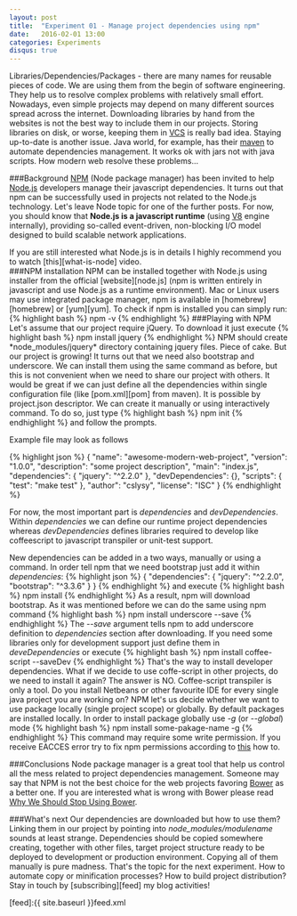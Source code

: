 ```yaml
---
layout: post
title:  "Experiment 01 - Manage project dependencies using npm"
date:   2016-02-01 13:00
categories: Experiments
disqus: true
---
```

Libraries/Dependencies/Packages - there are many names for reusable pieces of code. We are using them from the begin of software engineering. They help us to resolve complex problems with relatively small effort. Nowadays, even simple projects may depend on many different sources spread across the internet. Downloading libraries by hand from the websites is not the best way to include them in our projects. Storing libraries on disk, or worse, keeping them in [VCS][vcs] is really bad idea. Staying up-to-date is another issue. Java world, for example, has their [maven][mvn] to automate dependencies management. It works ok with jars not with java scripts. How modern web resolve these problems...

###Background
[NPM][npm] (Node package manager) has been invited to help [Node.js][node.js] developers manage their javascript dependencies. It turns out that npm can be successfully used in projects not related to the Node.js technology. Let's leave Node topic for one of the further posts. For now, you should know that __Node.js is a javascript runtime__ (using [V8][v8] engine internally), providing so-called event-driven, non-blocking I/O model designed to build scalable network applications.
<div class="tip">
If you are still interested what Node.js is in details I highly recommend you to watch [this][what-is-node] video.
</div>
###NPM installation
NPM can be installed together with Node.js using installer from the official [website][node.js] (npm is written entirely in javascript and use Node.js as a runtime environment). Mac or Linux users may use integrated package manager, npm is available in [homebrew][homebrew] or [yum][yum]. To check if npm is installed you can simply run:
{% highlight bash %}
npm -v
{% endhighlight %}
###Playing with NPM
Let's assume that our project require jQuery. To download it just execute
{% highlight bash %}
npm install jquery
{% endhighlight %}
NPM should create *node_modules/jquery* directory containing jquery files. Piece of cake.
But our project is growing! It turns out that we need also bootstrap and underscore. We can install them using the same command as before, but this is not convenient when we need to share our project with others. It would be great if we can just define all the dependencies within single configuration file (like [pom.xml][pom] from maven). It is possible by project.json descriptor. We can create it manually or using interactively command. To do so, just type
{% highlight bash %}
npm init
{% endhighlight %}
and follow the prompts.

Example file may look as follows

{% highlight json %}
{
  "name": "awesome-modern-web-project",
  "version": "1.0.0",
  "description": "some project description",
  "main": "index.js",
  "dependencies": {
    "jquery": "^2.2.0"
  },
  "devDependencies": {},
  "scripts": {
    "test": "make test"
  },
  "author": "cslysy",
  "license": "ISC"
}
{% endhighlight %}

For now, the most important part is *dependencies* and *devDependencies*. Within *dependencies* we can define our runtime project dependencies whereas *devDependencies* defines libraries required to develop like coffeescript to javascript transpiler or unit-test support.

New dependencies can be added in a two ways, manually or using a command. In order tell npm that we need bootstrap just add it within *dependencies*:
{% highlight json %}
{
  "dependencies": {
    "jquery": "^2.2.0",
    "bootstrap": "^3.3.6"
  }
}
{% endhighlight %}
and execute
{% highlight bash %}
npm install
{% endhighlight %}
As a result, npm will download bootstrap. As it was mentioned before we can do the same using npm command
{% highlight bash %}
npm install underscore --save
{% endhighlight %}
The *--save* argument tells npm to add underscore definition to *dependencies* section after downloading.
If you need some libraries only for development support just define them in *deveDependencies* or execute
{% highlight bash %}
npm install coffee-script --saveDev
{% endhighlight %}
That's the way to install developer dependencies. What if we decide to use coffe-script in other projects, do we need to install it again? The answer is NO. Coffee-script transpiler is only a tool. Do you install Netbeans or other favourite IDE for every single java project you are working on? NPM let's us decide whether we want to use package locally (single project scope) or globally. By default packages are installed locally. In order to install package globally use *-g* (or *--global*) mode
{% highlight bash %}
npm install some-pakage-name -g
{% endhighlight %}
This command may require some write permission. If you receive EACCES error try to fix npm permissions according to [this][fix-permission] how to.

###Conclusions
Node package manager is a great tool that help us control all the mess related to project dependencies management. Someone may say that NPM is not the best choice for the web projects favoring [Bower][bower] as a better one. If you are interested what is wrong with Bower please read [Why We Should Stop Using Bower][wrong-with-bower].

###What's next
Our dependencies are downloaded but how to use them? Linking them in our project by pointing into *node_modules/modulename* sounds at least strange. Dependencies should be copied somewhere creating, together with other files, target project structure ready to be deployed to development or production environment. Copying all of them manually is pure madness. That's the topic for the next experiment. How to automate copy or minification processes? How to build project distribution? Stay in touch by [subscribing][feed] my blog activities!





[vcs]: https://en.wikipedia.org/wiki/Version_control
[npm]: https://www.npmjs.com/
[mvn]: https://maven.apache.org/
[package.json]: https://docs.npmjs.com/files/package.json
[node.js]: https://nodejs.org
[what-is-node]:https://www.youtube.com/watch?v=GJmFG4ffJZU
[homebrew]:http://brew.sh/
[yum]:http://yum.baseurl.org/
[v8]:https://en.wikipedia.org/wiki/V8_(JavaScript_engine)
[pom]:https://maven.apache.org/guides/introduction/introduction-to-the-pom.html
[fix-permission]:https://docs.npmjs.com/getting-started/fixing-npm-permissions
[bower]:http://bower.io/
[wrong-with-bower]:http://bower.io/
[feed]:{{ site.baseurl }}feed.xml
